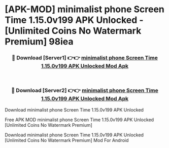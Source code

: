 # [APK-MOD] minimalist phone  Screen Time 1.15.0v199 APK Unlocked - [Unlimited Coins No Watermark Premium] 98iea



<div align="center">
<h3>🔴 Download [Server1] 👉👉 <a href="https://momento.my/?title=minimalist_phone__Screen_Time_1.15.0v199_APK_Unlocked">minimalist phone  Screen Time 1.15.0v199 APK Unlocked Mod Apk</a></h3><br>

<h3>🔴 Download [Server2] 👉👉 <a href="https://momento.my/?title=minimalist_phone__Screen_Time_1.15.0v199_APK_Unlocked">minimalist phone  Screen Time 1.15.0v199 APK Unlocked Mod Apk</a></h3>
</div>



Download minimalist phone  Screen Time 1.15.0v199 APK Unlocked 

Free APK MOD minimalist phone  Screen Time 1.15.0v199 APK Unlocked [Unlimited Coins No Watermark Premium]

Download minimalist phone  Screen Time 1.15.0v199 APK Unlocked [Unlimited Coins No Watermark Premium] Mod For Android
